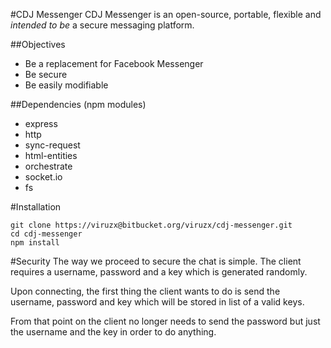 #CDJ Messenger
CDJ Messenger is an open-source, portable, flexible and *intended to be* a secure messaging platform.

##Objectives

 - Be a replacement for Facebook Messenger
 - Be secure
 - Be easily modifiable

##Dependencies (npm modules) 

 - express
 - http
 - sync-request
 - html-entities
 - orchestrate
 - socket.io
 - fs

#Installation

```
git clone https://viruzx@bitbucket.org/viruzx/cdj-messenger.git
cd cdj-messenger
npm install
```
#Security
The way we proceed to secure the chat is simple. The client requires a username, password and a key which is generated randomly.

Upon connecting, the first thing the client wants to do is send the username, password and key which will be stored in list of a valid keys.

From that point on the client no longer needs to send the password but just the username and the key in order to do anything.
